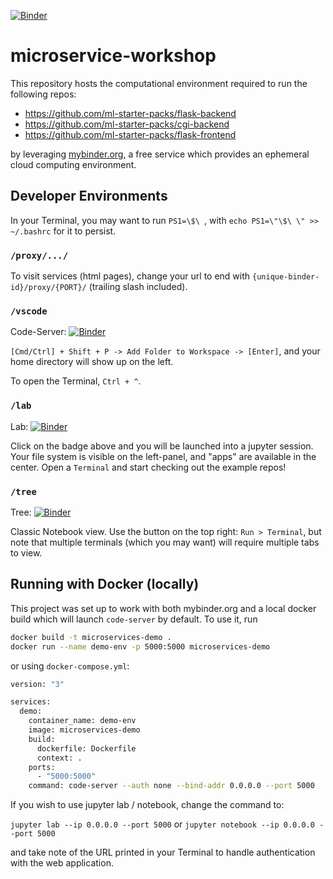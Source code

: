 [![Binder](https://mybinder.org/badge_logo.svg)](https://mybinder.org/v2/gh/ml-starter-packs/microservice-workshop/main?urlpath=vscode/?folder=/home/jovyan)

# microservice-workshop

This repository hosts the computational environment required to run the following repos:
- https://github.com/ml-starter-packs/flask-backend
- https://github.com/ml-starter-packs/cgi-backend
- https://github.com/ml-starter-packs/flask-frontend

by leveraging [mybinder.org](https://mybinder.org), a free service which provides an ephemeral cloud computing environment.


## Developer Environments

In your Terminal, you may want to run `PS1=\$\ `, with `echo PS1=\"\$\ \" >> ~/.bashrc` for it to persist.

### `/proxy/.../`

To visit services (html pages), change your url to end with `{unique-binder-id}/proxy/{PORT}/` (trailing slash included).

### `/vscode`

Code-Server: [![Binder](https://mybinder.org/badge_logo.svg)](https://mybinder.org/v2/gh/ml-starter-packs/microservice-workshop/main?urlpath=vscode/)

`[Cmd/Ctrl] + Shift + P -> Add Folder to Workspace -> [Enter]`, and your home directory will show up on the left.

To open the Terminal, `Ctrl + ^`.


### `/lab`

Lab: [![Binder](https://mybinder.org/badge_logo.svg)](https://mybinder.org/v2/gh/ml-starter-packs/microservice-workshop/main?urlpath=lab)

Click on the badge above and you will be launched into a jupyter session.
Your file system is visible on the left-panel, and "apps" are available in the center.
Open a `Terminal` and start checking out the example repos!


### `/tree`

Tree: [![Binder](https://mybinder.org/badge_logo.svg)](https://mybinder.org/v2/gh/ml-starter-packs/microservice-workshop/main?urlpath=tree)

Classic Notebook view. Use the button on the top right: `Run > Terminal`, but note that multiple terminals (which you may want) will require multiple tabs to view.

## Running with Docker (locally)
This project was set up to work with both mybinder.org and a local docker build which will launch `code-server` by default.
To use it, run

```bash
docker build -t microservices-demo .
docker run --name demo-env -p 5000:5000 microservices-demo
```

or using `docker-compose.yml`:
```bash
version: "3"

services:
  demo:
    container_name: demo-env
    image: microservices-demo
    build:
      dockerfile: Dockerfile
      context: .
    ports:
      - "5000:5000"
    command: code-server --auth none --bind-addr 0.0.0.0 --port 5000
 ```

If you wish to use jupyter lab / notebook, change the command to:

`jupyter lab --ip 0.0.0.0 --port 5000`
or
`jupyter notebook --ip 0.0.0.0 --port 5000`

and take note of the URL printed in your Terminal to handle authentication with the web application.
